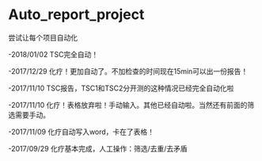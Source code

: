 # Auto_report_project
尝试让每个项目自动化

-2018/01/02 TSC完全自动！

-2017/12/29 化疗！更加自动了。不加检查的时间现在15min可以出一份报告！

-2017/11/10 TSC报告，TSC1和TSC2分开测的这种情况已经完全自动化啦

-2017/11/10 化疗！表格放弃啦！手动输入。其他已经自动啦。当然还有前面的筛选需要手动。

-2017/11/09 化疗自动写入word，卡在了表格！

-2017/09/29 化疗基本完成，人工操作：筛选/去重/去矛盾
